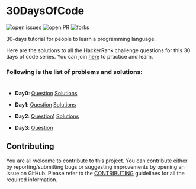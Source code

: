 # 30DaysOfCode

![open issues](https://img.shields.io/github/issues/dikshadutt08/30DaysOfCode?color=%2319a249) ![open PR](https://img.shields.io/github/issues-pr-closed/dikshadutt08/30DaysOfCode?color=%23f25f56) ![forks](https://img.shields.io/github/forks/dikshadutt08/30DaysOfCode?style=social)

30-days tutorial for people to learn a programming language.

Here are the solutions to all the HackerRank challenge questions for this 30 days of code series. You can join [here](http://hr.gs/fdeeee) to practice and learn.

### Following is the list of problems and solutions:
#

- **Day0**: [Question](https://www.hackerrank.com/challenges/30-hello-world/problem) [Solutions](https://github.com/dikshadutt08/30DaysOfCode/tree/master/Day0) &nbsp;&nbsp;&nbsp;&nbsp;&nbsp;&nbsp;

- **Day1**: [Question](https://www.hackerrank.com/challenges/30-data-types/problem) [Solutions](https://github.com/dikshadutt08/30DaysOfCode/tree/master/Day1) &nbsp;&nbsp;&nbsp;&nbsp;&nbsp;&nbsp;

- **Day2**: [Question](https://www.hackerrank.com/challenges/30-operators/problem)) [Solutions](https://github.com/dikshadutt08/30DaysOfCode/tree/master/Day2) &nbsp;&nbsp;&nbsp;&nbsp;&nbsp;&nbsp;

- **Day3**: [Question](https://www.hackerrank.com/challenges/30-conditional-statements/problem)

## Contributing

You are all welcome to contribute to this project. You can contribute either by reporting/submitting bugs or suggesting improvements by opening an issue on GitHub. Please refer to the [CONTRIBUTING](https://github.com/dikshadutt08/30DaysOfCode/blob/master/CONTRIBUTING.md) guidelines for all the required information.

